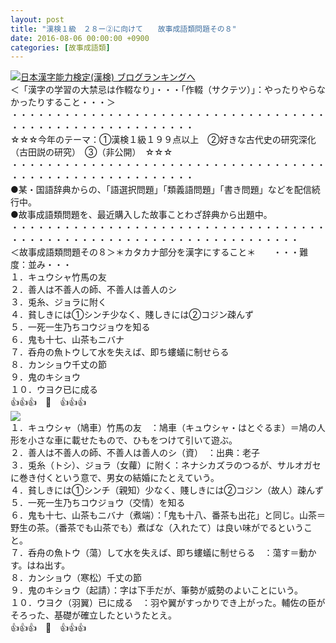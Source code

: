 ```yaml
---
layout: post
title: "漢検１級　２８ー②に向けて　　故事成語類問題その８"
date: 2016-08-06 00:00:00 +0900
categories: [故事成語類]
---
```


[![](/syuusyuu9701/assets/images/漢検１級-２８ー②に向けて-故事成語類問題その８-br_c_3028_1.gif)](http://blog.with2.net/link.php?1659096:3028 "日本漢字能力検定(漢検) ブログランキングへ")[日本漢字能力検定(漢検) ブログランキングへ](http://blog.with2.net/link.php?1659096:3028)  
＜「漢字の学習の大禁忌は作輟なり」・・・「作輟（サクテツ）」：やったりやらなかったりすること・・・＞  
・・・・・・・・・・・・・・・・・・・・・・・・・・・・・・・・・・・・・・・・・・・・・・・・・・・・・・・・・  
☆☆☆今年のテーマ：①漢検１級１９９点以上　②好きな古代史の研究深化（古田説の研究）　③（非公開）　☆☆☆　　  
・・・・・・・・・・・・・・・・・・・・・・・・・・・・・・・・・・・・・・・・・・・・・・・・・・・・・・・・・  
●某・国語辞典からの、「語選択問題」「類義語問題」「書き問題」などを配信続行中。  
●故事成語類問題を、最近購入した故事ことわざ辞典から出題中。  
・・・・・・・・・・・・・・・・・・・・・・・・・・・・・・・・・・・・・・・・・・・・・・・・・・・・・・・・・・・・・・・・・・・・・  
＜故事成語類問題その８＞＊カタカナ部分を漢字にすること＊　　・・・難度：並み・・・  
１．キュウシャ竹馬の友  
２．善人は不善人の師、不善人は善人のシ  
３．兎糸、ジョラに附く  
４．貧しきには①シンチ少なく、賤しきには②コジン疎んず  
５．一死一生乃ちコウジョウを知る  
６．鬼も十七、山茶もニバナ  
７．呑舟の魚トウして水を失えば、即ち螻蟻に制せらる  
８．カンショウ千丈の節  
９．鬼のキショウ  
１０．ウヨク已に成る　  
👍👍👍　🐒　👍👍👍  
![](/syuusyuu9701/assets/images/漢検１級-２８ー②に向けて-故事成語類問題その８-bfc803826118c46114bbb126ef0f4ac1.png)  
１．キュウシャ（鳩車）竹馬の友　：鳩車（キュウシャ・はとぐるま）＝鳩の人形を小さな車に載せたもので、ひもをつけて引いて遊ぶ。  
２．善人は不善人の師、不善人は善人のシ（資）　：出典：老子  
３．兎糸（トシ）、ジョラ（女蘿）に附く：ネナシカズラのつるが、サルオガセに巻き付くという意で、男女の結婚にたとえていう。  
４．貧しきには①シンチ（親知）少なく、賤しきには②コジン（故人）疎んず  
５．一死一生乃ちコウジョウ（交情）を知る  
６．鬼も十七、山茶もニバナ（煮端）：「鬼も十八、番茶も出花」と同じ。山茶＝野生の茶。（番茶でも山茶でも）煮ばな（入れたて）は良い味がでるということ。  
７．呑舟の魚トウ（蕩）して水を失えば、即ち螻蟻に制せらる　：蕩す＝動かす。はね出す。  
８．カンショウ（寒松）千丈の節  
９．鬼のキショウ（起請）：字は下手だが、筆勢が威勢のよいことにいう。  
１０．ウヨク（羽翼）已に成る　：羽や翼がすっかりでき上がった。輔佐の臣がそろった、基礎が確立したというたとえ。  
👍👍👍　🐒　👍👍👍  